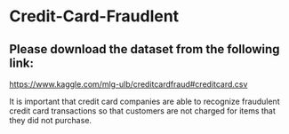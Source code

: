 # Credit-Card-Fraudlent
## Please download the dataset from the following link:
https://www.kaggle.com/mlg-ulb/creditcardfraud#creditcard.csv


It is important that credit card companies are able to recognize fraudulent credit card transactions so that customers are not charged for items that they did not purchase.
